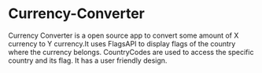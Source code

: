# Currency-Converter
Currency Converter is a open source app to convert some amount of X currency to Y currency.It uses FlagsAPI to display flags of the country where the currency belongs. CountryCodes are used to access the specific country and its flag.
It has a user friendly design.
